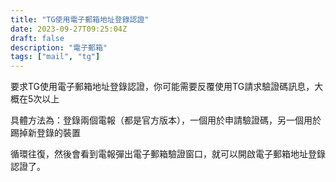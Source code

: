```yaml
---
title: "TG使用電子郵箱地址登錄認證"
date: 2023-09-27T09:25:04Z
draft: false
description: "電子郵箱"
tags: ["mail", "tg"]
---
```

要求TG使用電子郵箱地址登錄認證，你可能需要反覆使用TG請求驗證碼訊息，大概在5次以上

具體方法為：登錄兩個電報（都是官方版本），一個用於申請驗證碼，另一個用於踢掉新登錄的裝置

循環往復，然後會看到電報彈出電子郵箱驗證窗口，就可以開啟電子郵箱地址登錄認證了。